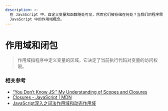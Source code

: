 ```yaml
---
description: >-
  在 JavaScript 中，自定义变量和函数随处可见，然而它们被存储在何处？当我们的程序需要用到时，又是怎样找到它们的？要解开这些问题，就必须了解
  JavaScript 中的作用域概念。
---
```


# 作用域和闭包

> 作用域指程序中定义变量的区域，它决定了当前执行代码对变量的访问权限。



### 相关参考

* [“You Don’t Know JS:” My Understanding of Scopes and Closures](https://medium.com/better-programming/you-dont-know-js-my-understanding-of-scopes-closures-e0d2bfe4c328)
* [Closures - JavaScript \| MDN](https://developer.mozilla.org/en-US/docs/Web/JavaScript/Closures)
*  [JavaScript深入之词法作用域和动态作用域](https://github.com/mqyqingfeng/Blog/issues/3)

